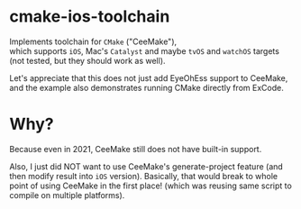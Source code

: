 # cmake-ios-toolchain

Implements toolchain for `CMake` ("CeeMake"),<br>
which supports `iOS`, Mac's `Catalyst` and maybe `tvOS` and `watchOS` targets<br>
(not tested, but they should work as well).

Let's appreciate that this does not just add EyeOhEss support to CeeMake,<br>
and the example also demonstrates running CMake directly from ExCode.

# Why?
Because even in 2021, CeeMake still does not have built-in support.

Also, I just did NOT want to use CeeMake's generate-project feature (and then modify result into `iOS` version).
Basically, that would break to whole point of using CeeMake in the first place! (which was reusing same script to compile on multiple platforms).

